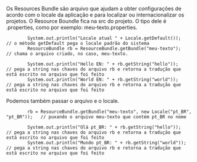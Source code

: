 Os Resources Bundle são arquivo que ajudam a obter configurações de acordo com o locale da aplicação e para localizar ou internacionalizar os projetos. O Resource Boundle fica na src do projeto. O tipo dele é .properties, como por exemplo: meu-texto.properties.
```
		System.out.println("Locale atual " + Locale.getDefault());          // o método getDefault pega o locale padrão do sistema
		ResourceBundle rb = ResourceBundle.getBundle("meu-texto");          // chama o arquivo criado, no caso, meu-texto.
		
		System.out.println("Hello EN: " + rb.getString("hello"));           // pega a string nas chaves do arquivo rb e retorna a tradução que está escrito no arquivo que foi feito
		System.out.println("World EN: " + rb.getString("world"));           // pega a string nas chaves do arquivo rb e retorna a tradução que está escrito no arquivo que foi feito

```
Podemos também passar o arquivo e o locale.
```
		rb = ResourceBundle.getBundle("meu-texto", new Locale("pt_BR", "pt_BR"));   // puxando o arquivo meu-texto que contém pt_BR no nome
		
		System.out.println("Olá pt_BR: " + rb.getString("hello"));          // pega a string nas chaves do arquivo rb e retorna a tradução que está escrito no arquivo que foi feito
		System.out.println("Mundo pt_BR: " + rb.getString("world"));        // pega a string nas chaves do arquivo rb e retorna a tradução que está escrito no arquivo que foi feito
```